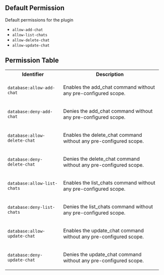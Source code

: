 ## Default Permission

Default permissions for the plugin

- `allow-add-chat`
- `allow-list-chats`
- `allow-delete-chat`
- `allow-update-chat`

## Permission Table

<table>
<tr>
<th>Identifier</th>
<th>Description</th>
</tr>


<tr>
<td>

`database:allow-add-chat`

</td>
<td>

Enables the add_chat command without any pre-configured scope.

</td>
</tr>

<tr>
<td>

`database:deny-add-chat`

</td>
<td>

Denies the add_chat command without any pre-configured scope.

</td>
</tr>

<tr>
<td>

`database:allow-delete-chat`

</td>
<td>

Enables the delete_chat command without any pre-configured scope.

</td>
</tr>

<tr>
<td>

`database:deny-delete-chat`

</td>
<td>

Denies the delete_chat command without any pre-configured scope.

</td>
</tr>

<tr>
<td>

`database:allow-list-chats`

</td>
<td>

Enables the list_chats command without any pre-configured scope.

</td>
</tr>

<tr>
<td>

`database:deny-list-chats`

</td>
<td>

Denies the list_chats command without any pre-configured scope.

</td>
</tr>

<tr>
<td>

`database:allow-update-chat`

</td>
<td>

Enables the update_chat command without any pre-configured scope.

</td>
</tr>

<tr>
<td>

`database:deny-update-chat`

</td>
<td>

Denies the update_chat command without any pre-configured scope.

</td>
</tr>
</table>
